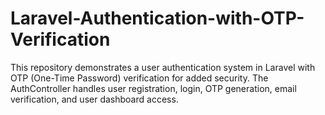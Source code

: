 # Laravel-Authentication-with-OTP-Verification
This repository demonstrates a user authentication system in Laravel with OTP (One-Time Password) verification for added security. The AuthController handles user registration, login, OTP generation, email verification, and user dashboard access.
